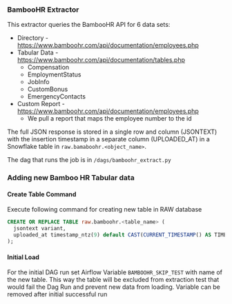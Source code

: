 ### BambooHR Extractor

This extractor queries the BambooHR API for 6 data sets:

* Directory - https://www.bamboohr.com/api/documentation/employees.php 
* Tabular Data - https://www.bamboohr.com/api/documentation/tables.php
    * Compensation
    * EmploymentStatus
    * JobInfo
    * CustomBonus
    * EmergencyContacts
* Custom Report - https://www.bamboohr.com/api/documentation/employees.php
    * We pull a report that maps the employee number to the id

The full JSON response is stored in a single row and column (JSONTEXT) with the insertion timestamp in a separate column (UPLOADED_AT) in a Snowflake table in `raw.bamaboohr.<object_name>`.

The dag that runs the job is in `/dags/bamboohr_extract.py`

### Adding new Bamboo HR Tabular data

#### Create Table Command
Execute following command for creating new table in RAW database
```sql
CREATE OR REPLACE TABLE raw.bamboohr.<table_name> (
  jsontext variant,
  uploaded_at timestamp_ntz(9) default CAST(CURRENT_TIMESTAMP() AS TIMESTAMP_NTZ(9))
);
```

#### Initial Load
For the initial DAG run set Airflow Variable `BAMBOOHR_SKIP_TEST` with name of the new table. 
This way the table will be excluded from extraction test that would fail the Dag Run and prevent new data from loading.
Variable can be removed after initial successful run


